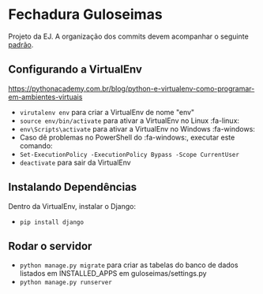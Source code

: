 # Fechadura Guloseimas
 Projeto da EJ.
A organização dos commits devem acompanhar o seguinte [padrão](https://gist.github.com/gustavogbi/fcc50f61620ce572fd107ad33fde544f "padrão").

## Configurando a VirtualEnv
https://pythonacademy.com.br/blog/python-e-virtualenv-como-programar-em-ambientes-virtuais


- `virutalenv env` para criar a VirtualEnv de nome "env"
- `source env/bin/activate` para ativar a VirtualEnv no Linux :fa-linux:
- `env\Scripts\activate` para ativar a VirtualEnv no Windows :fa-windows:
- Caso dê problemas no PowerShell do :fa-windows:, executar este comando:
- `Set-ExecutionPolicy -ExecutionPolicy Bypass -Scope CurrentUser`
- `deactivate` para sair da VirtualEnv

## Instalando Dependências
Dentro da VirtualEnv, instalar o Django:
- `pip install django`

## Rodar o servidor
- `python manage.py migrate` para criar as tabelas do banco de dados listados em INSTALLED_APPS em guloseimas/settings.py
- `python manage.py runserver`
